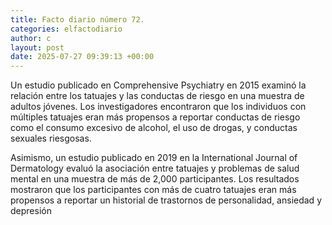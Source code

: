 ```yaml
---
title: Facto diario número 72.
categories: elfactodiario
author: c
layout: post
date: 2025-07-27 09:39:13 +00:00
---
```

Un estudio publicado en Comprehensive Psychiatry en 2015 examinó la relación entre los tatuajes y las conductas de riesgo en una muestra de adultos jóvenes. Los investigadores encontraron que los individuos con múltiples tatuajes eran más propensos a reportar conductas de riesgo como el consumo excesivo de alcohol, el uso de drogas, y conductas sexuales riesgosas.

Asimismo, un estudio publicado en 2019 en la International Journal of Dermatology evaluó la asociación entre tatuajes y problemas de salud mental en una muestra de más de 2,000 participantes. Los resultados mostraron que los participantes con más de cuatro tatuajes eran más propensos a reportar un historial de trastornos de personalidad, ansiedad y depresión
